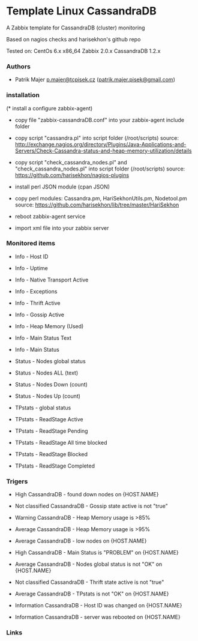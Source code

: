 # Template Linux CassandraDB

A Zabbix template for CassandraDB (cluster) monitoring

Based on nagios checks and harisekhon's github repo

Tested on:
CentOs 6.x x86_64
Zabbix 2.0.x
CassandraDB 1.2.x

### Authors
* Patrik Majer p.majer@tcpisek.cz (<patrik.majer.pisek@gmail.com>)


### installation

(* install a configure zabbix-agent)

* copy file "zabbix-cassandraDB.conf" into your zabbix-agent include folder

* copy script "cassandra.pl" into script folder (/root/scripts)
source: http://exchange.nagios.org/directory/Plugins/Java-Applications-and-Servers/Check-Cassandra-status-and-heap-memory-utilization/details

* copy script "check_cassandra_nodes.pl" and "check_cassandra_nodes.pl" into script folder (/root/scripts)
source: https://github.com/harisekhon/nagios-plugins

* install perl JSON module (cpan JSON)

* copy perl modules: Cassandra.pm, HariSekhonUtils.pm, Nodetool.pm
source: https://github.com/harisekhon/lib/tree/master/HariSekhon

* reboot zabbix-agent service

* import xml file into your zabbix server


### Monitored items

* Info - Host ID

* Info - Uptime

* Info - Native Transport Active

* Info - Exceptions

* Info - Thrift Active

* Info - Gossip Active

* Info - Heap Memory (Used)

* Info - Main Status Text

* Info - Main Status

* Status - Nodes global status

* Status - Nodes ALL (text)

* Status - Nodes Down (count)

* Status - Nodes Up (count)


* TPstats - global status

* TPstats - ReadStage Active

* TPstats - ReadStage Pending

* TPstats - ReadStage All time blocked

* TPstats - ReadStage Blocked

* TPstats - ReadStage Completed


### Trigers

* High			CassandraDB - found down nodes on {HOST.NAME}

* Not classified	CassandraDB - Gossip state active is not "true"

* Warning	        CassandraDB - Heap Memory usage is >85%	

* Average	        CassandraDB - Heap Memory usage is >95%	

* Average	        CassandraDB - low nodes on {HOST.NAME}

* High		        CassandraDB - Main Status is "PROBLEM" on {HOST.NAME}

* Average	        CassandraDB - Nodes global status is not "OK" on {HOST.NAME}

* Not classified	CassandraDB - Thrift state active is not "true"

* Average	        CassandraDB - TPstats is not "OK" on {HOST.NAME}	

* Information		CassandraDB - Host ID was changed on {HOST.NAME}

* Information		CassandraDB - server was rebooted on {HOST.NAME}


### Links

